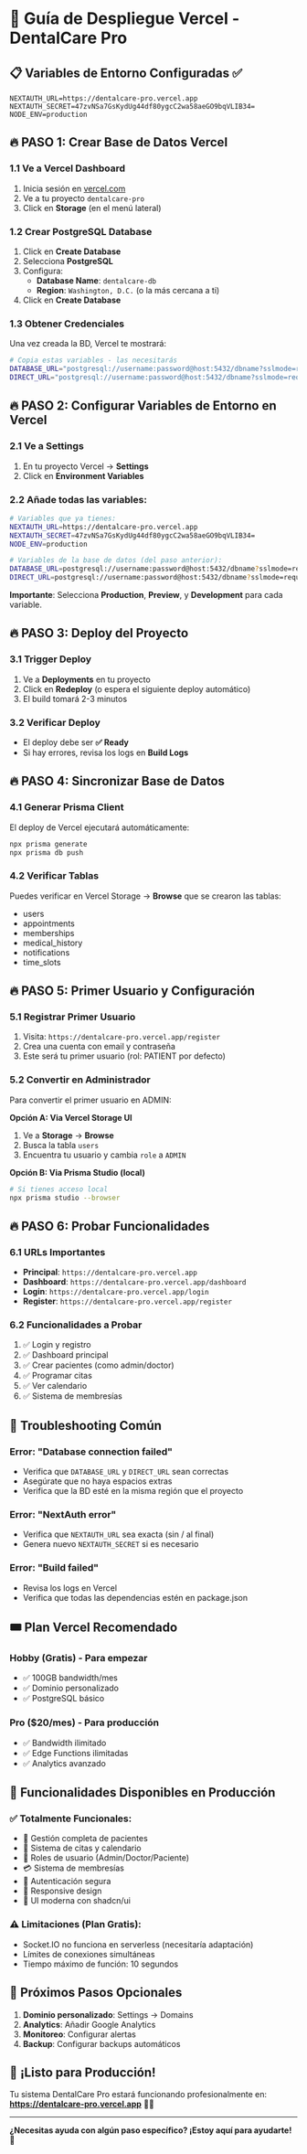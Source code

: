 # 🚀 Guía de Despliegue Vercel - DentalCare Pro

## 📋 Variables de Entorno Configuradas ✅

```
NEXTAUTH_URL=https://dentalcare-pro.vercel.app
NEXTAUTH_SECRET=47zvNSa7GsKydUg44df80ygcC2wa58aeGO9bqVLIB34=
NODE_ENV=production
```

## 🔥 PASO 1: Crear Base de Datos Vercel

### 1.1 Ve a Vercel Dashboard
1. Inicia sesión en [vercel.com](https://vercel.com)
2. Ve a tu proyecto `dentalcare-pro`
3. Click en **Storage** (en el menú lateral)

### 1.2 Crear PostgreSQL Database
1. Click en **Create Database**
2. Selecciona **PostgreSQL**
3. Configura:
   - **Database Name**: `dentalcare-db`
   - **Region**: `Washington, D.C.` (o la más cercana a ti)
4. Click en **Create Database**

### 1.3 Obtener Credenciales
Una vez creada la BD, Vercel te mostrará:

```bash
# Copia estas variables - las necesitarás
DATABASE_URL="postgresql://username:password@host:5432/dbname?sslmode=require"
DIRECT_URL="postgresql://username:password@host:5432/dbname?sslmode=require"
```

## 🔥 PASO 2: Configurar Variables de Entorno en Vercel

### 2.1 Ve a Settings
1. En tu proyecto Vercel → **Settings**
2. Click en **Environment Variables**

### 2.2 Añade todas las variables:
```bash
# Variables que ya tienes:
NEXTAUTH_URL=https://dentalcare-pro.vercel.app
NEXTAUTH_SECRET=47zvNSa7GsKydUg44df80ygcC2wa58aeGO9bqVLIB34=
NODE_ENV=production

# Variables de la base de datos (del paso anterior):
DATABASE_URL=postgresql://username:password@host:5432/dbname?sslmode=require
DIRECT_URL=postgresql://username:password@host:5432/dbname?sslmode=require
```

**Importante**: Selecciona **Production**, **Preview**, y **Development** para cada variable.

## 🔥 PASO 3: Deploy del Proyecto

### 3.1 Trigger Deploy
1. Ve a **Deployments** en tu proyecto
2. Click en **Redeploy** (o espera el siguiente deploy automático)
3. El build tomará 2-3 minutos

### 3.2 Verificar Deploy
- El deploy debe ser **✅ Ready**
- Si hay errores, revisa los logs en **Build Logs**

## 🔥 PASO 4: Sincronizar Base de Datos

### 4.1 Generar Prisma Client
El deploy de Vercel ejecutará automáticamente:
```bash
npx prisma generate
npx prisma db push
```

### 4.2 Verificar Tablas
Puedes verificar en Vercel Storage → **Browse** que se crearon las tablas:
- users
- appointments
- memberships
- medical_history
- notifications
- time_slots

## 🔥 PASO 5: Primer Usuario y Configuración

### 5.1 Registrar Primer Usuario
1. Visita: `https://dentalcare-pro.vercel.app/register`
2. Crea una cuenta con email y contraseña
3. Este será tu primer usuario (rol: PATIENT por defecto)

### 5.2 Convertir en Administrador
Para convertir el primer usuario en ADMIN:

**Opción A: Via Vercel Storage UI**
1. Ve a **Storage** → **Browse**
2. Busca la tabla `users`
3. Encuentra tu usuario y cambia `role` a `ADMIN`

**Opción B: Via Prisma Studio (local)**
```bash
# Si tienes acceso local
npx prisma studio --browser
```

## 🔥 PASO 6: Probar Funcionalidades

### 6.1 URLs Importantes
- **Principal**: `https://dentalcare-pro.vercel.app`
- **Dashboard**: `https://dentalcare-pro.vercel.app/dashboard`
- **Login**: `https://dentalcare-pro.vercel.app/login`
- **Register**: `https://dentalcare-pro.vercel.app/register`

### 6.2 Funcionalidades a Probar
1. ✅ Login y registro
2. ✅ Dashboard principal
3. ✅ Crear pacientes (como admin/doctor)
4. ✅ Programar citas
5. ✅ Ver calendario
6. ✅ Sistema de membresías

## 🚨 Troubleshooting Común

### Error: "Database connection failed"
- Verifica que `DATABASE_URL` y `DIRECT_URL` sean correctas
- Asegúrate que no haya espacios extras
- Verifica que la BD esté en la misma región que el proyecto

### Error: "NextAuth error"
- Verifica que `NEXTAUTH_URL` sea exacta (sin / al final)
- Genera nuevo `NEXTAUTH_SECRET` si es necesario

### Error: "Build failed"
- Revisa los logs en Vercel
- Verifica que todas las dependencias estén en package.json

## 🎟️ Plan Vercel Recomendado

### Hobby (Gratis) - Para empezar
- ✅ 100GB bandwidth/mes
- ✅ Dominio personalizado
- ✅ PostgreSQL básico

### Pro ($20/mes) - Para producción
- ✅ Bandwidth ilimitado
- ✅ Edge Functions ilimitadas
- ✅ Analytics avanzado

## 🌟 Funcionalidades Disponibles en Producción

### ✅ Totalmente Funcionales:
- 🏥 Gestión completa de pacientes
- 📅 Sistema de citas y calendario
- 👥 Roles de usuario (Admin/Doctor/Paciente)
- 💳 Sistema de membresías
- 🔐 Autenticación segura
- 📱 Responsive design
- 🎨 UI moderna con shadcn/ui

### ⚠️ Limitaciones (Plan Gratis):
- Socket.IO no funciona en serverless (necesitaría adaptación)
- Límites de conexiones simultáneas
- Tiempo máximo de función: 10 segundos

## 🚀 Próximos Pasos Opcionales

1. **Dominio personalizado**: Settings → Domains
2. **Analytics**: Añadir Google Analytics
3. **Monitoreo**: Configurar alertas
4. **Backup**: Configurar backups automáticos

## 🎉 ¡Listo para Producción!

Tu sistema DentalCare Pro estará funcionando profesionalmente en:
**https://dentalcare-pro.vercel.app** 🦷✨

---

**¿Necesitas ayuda con algún paso específico? ¡Estoy aquí para ayudarte!** 🚀